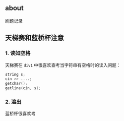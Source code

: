 ## about
刷题记录

## 天梯赛和蓝桥杯注意
### 1. 读如空格
天梯赛在 `div1` 中很喜欢查考当字符串有空格时的读入问题：
``` c++
string s;
cin >> ....;
getchar();
getline(cin, s);
```
### 2. 溢出
蓝桥杯很喜欢考


